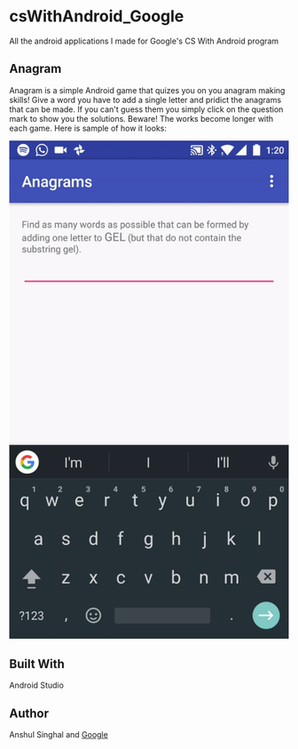 # csWithAndroid_Google
All the android applications I made for Google's CS With Android program

## Anagram
Anagram is a simple Android game that quizes you on you anagram making skills!
Give a word you have to add a single letter and pridict the anagrams that can be made. If you can't guess them you simply click on the question mark to show you the solutions.
Beware! The works become longer with each game.
Here is sample of how it looks:

![Anagram GIF](https://github.com/af4ro/csWithAndroid_Google/blob/master/Anagram/anagram.gif)


## Built With
Android Studio

## Author

Anshul Singhal and [Google](https://cswithandroid.withgoogle.com/content/unit?unit=27)
